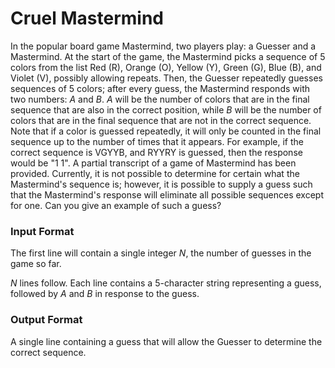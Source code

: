 # Cruel Mastermind

In the popular board game Mastermind, two players play: a Guesser and a Mastermind. At the start of the game, the Mastermind picks a sequence of 5 colors from the list Red (R), Orange (O), Yellow (Y), Green (G), Blue (B), and Violet (V), possibly allowing repeats. Then, the Guesser repeatedly guesses sequences of 5 colors; after every guess, the Mastermind responds with two numbers: $A$ and $B$. $A$ will be the number of colors that are in the final sequence that are also in the correct position, while $B$ will be the number of colors that are in the final sequence that are not in the correct sequence. Note that if a color is guessed repeatedly, it will only be counted in the final sequence up to the number of times that it appears. For example, if the correct sequence is VGYYB, and RYYRY is guessed, then the response would be "1 1". A partial transcript of a game of Mastermind has been provided. Currently, it is not possible to determine for certain what the Mastermind's sequence is; however, it is possible to supply a guess such that the Mastermind's response will eliminate all possible sequences except for one. Can you give an example of such a guess?

### Input Format

The first line will contain a single integer $N$, the number of guesses in the game so far.

$N$ lines follow. Each line contains a 5-character string representing a guess, followed by $A$ and $B$ in response to the guess.

### Output Format

A single line containing a guess that will allow the Guesser to determine the correct sequence. 
